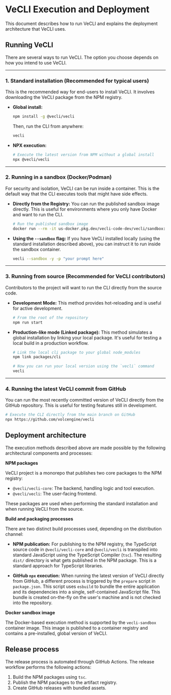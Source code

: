 # VeCLI Execution and Deployment

This document describes how to run VeCLI and explains the deployment architecture that VeCLI uses.

## Running VeCLI

There are several ways to run VeCLI. The option you choose depends on how you intend to use VeCLI.

---

### 1. Standard installation (Recommended for typical users)

This is the recommended way for end-users to install VeCLI. It involves downloading the VeCLI package from the NPM registry.

- **Global install:**

  ```bash
  npm install -g @vecli/vecli
  ```

  Then, run the CLI from anywhere:

  ```bash
  vecli
  ```

- **NPX execution:**

  ```bash
  # Execute the latest version from NPM without a global install
  npx @vecli/vecli
  ```

---

### 2. Running in a sandbox (Docker/Podman)

For security and isolation, VeCLI can be run inside a container. This is the default way that the CLI executes tools that might have side effects.

- **Directly from the Registry:**
  You can run the published sandbox image directly. This is useful for environments where you only have Docker and want to run the CLI.
  ```bash
  # Run the published sandbox image
  docker run --rm -it us-docker.pkg.dev/vecli-code-dev/vecli/sandbox:0.1.1
  ```
- **Using the `--sandbox` flag:**
  If you have VeCLI installed locally (using the standard installation described above), you can instruct it to run inside the sandbox container.
  ```bash
  vecli --sandbox -y -p "your prompt here"
  ```

---

### 3. Running from source (Recommended for VeCLI contributors)

Contributors to the project will want to run the CLI directly from the source code.

- **Development Mode:**
  This method provides hot-reloading and is useful for active development.
  ```bash
  # From the root of the repository
  npm run start
  ```
- **Production-like mode (Linked package):**
  This method simulates a global installation by linking your local package. It's useful for testing a local build in a production workflow.

  ```bash
  # Link the local cli package to your global node_modules
  npm link packages/cli

  # Now you can run your local version using the `vecli` command
  vecli
  ```

---

### 4. Running the latest VeCLI commit from GitHub

You can run the most recently committed version of VeCLI directly from the GitHub repository. This is useful for testing features still in development.

```bash
# Execute the CLI directly from the main branch on GitHub
npx https://github.com/volcengine/vecli
```

## Deployment architecture

The execution methods described above are made possible by the following architectural components and processes:

**NPM packages**

VeCLI project is a monorepo that publishes two core packages to the NPM registry:

- `@vecli/vecli-core`: The backend, handling logic and tool execution.
- `@vecli/vecli`: The user-facing frontend.

These packages are used when performing the standard installation and when running VeCLI from the source.

**Build and packaging processes**

There are two distinct build processes used, depending on the distribution channel:

- **NPM publication:** For publishing to the NPM registry, the TypeScript source code in `@vecli/vecli-core` and `@vecli/vecli` is transpiled into standard JavaScript using the TypeScript Compiler (`tsc`). The resulting `dist/` directory is what gets published in the NPM package. This is a standard approach for TypeScript libraries.

- **GitHub `npx` execution:** When running the latest version of VeCLI directly from GitHub, a different process is triggered by the `prepare` script in `package.json`. This script uses `esbuild` to bundle the entire application and its dependencies into a single, self-contained JavaScript file. This bundle is created on-the-fly on the user's machine and is not checked into the repository.

**Docker sandbox image**

The Docker-based execution method is supported by the `vecli-sandbox` container image. This image is published to a container registry and contains a pre-installed, global version of VeCLI.

## Release process

The release process is automated through GitHub Actions. The release workflow performs the following actions:

1.  Build the NPM packages using `tsc`.
2.  Publish the NPM packages to the artifact registry.
3.  Create GitHub releases with bundled assets.
